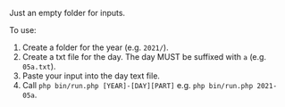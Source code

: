 Just an empty folder for inputs.

To use:
1. Create a folder for the year (e.g. `2021/`).
2. Create a txt file for the day. The day MUST be suffixed with `a` (e.g. `05a.txt`). 
3. Paste your input into the day text file.
4. Call `php bin/run.php [YEAR]-[DAY][PART]` e.g. `php bin/run.php 2021-05a`.
